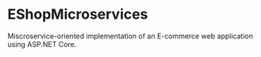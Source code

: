 # EShopMicroservices
Miscroservice-oriented implementation of an E-commerce web application using ASP.NET Core.
